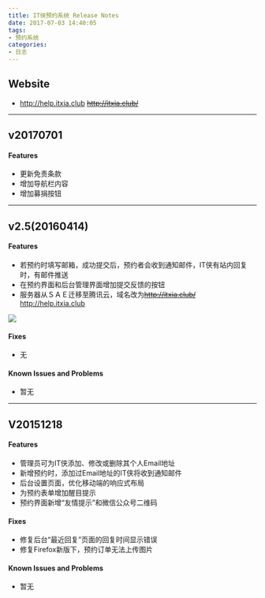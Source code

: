 ```yaml
---
title: IT侠预约系统 Release Notes
date: 2017-07-03 14:40:05
tags: 
- 预约系统
categories: 
- 日志
---
```


## Website
* http://help.itxia.club ~~http://itxia.club/~~

---

## v20170701

#### Features

* 更新免责条款
* 增加导航栏内容
* 增加募捐按钮

---
## v2.5(20160414)

#### Features

* 若预约时填写邮箱，成功提交后，预约者会收到通知邮件，IT侠有站内回复时，有邮件推送
* 在预约界面和后台管理界面增加提交反馈的按钮
* 服务器从ＳＡＥ迁移至腾讯云，域名改为~~http://itxia.club/~~ http://help.itxia.club

![](/images/2016/04/notif2.png)

#### Fixes
* 无

#### Known Issues and Problems
* 暂无

------

## V20151218

#### Features
* 管理员可为IT侠添加、修改或删除其个人Email地址
* 新增预约时，添加过Email地址的IT侠将收到通知邮件
* 后台设置页面，优化移动端的响应式布局
* 为预约表单增加醒目提示
* 预约界面新增“友情提示”和微信公众号二维码

#### Fixes
* 修复后台“最近回复”页面的回复时间显示错误
* 修复Firefox新版下，预约订单无法上传图片

#### Known Issues and Problems
* 暂无


